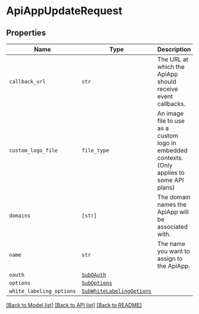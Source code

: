 # ApiAppUpdateRequest



## Properties

| Name | Type | Description | Notes |
| ---- | ---- | ----------- | ----- |
| `callback_url` | ```str``` |  The URL at which the ApiApp should receive event callbacks.  |  |
| `custom_logo_file` | ```file_type``` |  An image file to use as a custom logo in embedded contexts. (Only applies to some API plans)  |  |
| `domains` | ```[str]``` |  The domain names the ApiApp will be associated with.  |  |
| `name` | ```str``` |  The name you want to assign to the ApiApp.  |  |
| `oauth` | [```SubOAuth```](SubOAuth.md) |    |  |
| `options` | [```SubOptions```](SubOptions.md) |    |  |
| `white_labeling_options` | [```SubWhiteLabelingOptions```](SubWhiteLabelingOptions.md) |    |  |


[[Back to Model list]](../README.md#documentation-for-models) [[Back to API list]](../README.md#documentation-for-api-endpoints) [[Back to README]](../README.md)


